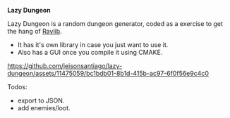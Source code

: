 **Lazy Dungeon**

Lazy Dungeon is a random dungeon generator, coded as a exercise to get the hang of [Raylib](https://www.raylib.com/).

- It has it's own library in case you just want to use it.
- Also has a GUI once you compile it using CMAKE.


https://github.com/jeisonsantiago/lazy-dungeon/assets/11475059/bc1bdb01-8b1d-415b-ac97-6f0f56e9c4c0

Todos:
- export to JSON.
- add enemies/loot.
